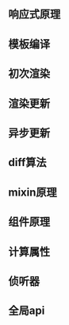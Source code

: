 ## 响应式原理

## 模板编译

## 初次渲染

## 渲染更新

## 异步更新

## diff算法

## mixin原理

## 组件原理

## 计算属性

## 侦听器

## 全局api
